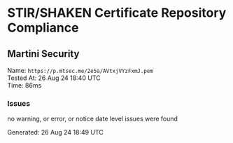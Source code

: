 # STIR/SHAKEN Certificate Repository Compliance

## Martini Security

Name: `https://p.mtsec.me/2e5a/AVtxjVYzFxmJ.pem`\
Tested At: 26 Aug 24 18:40 UTC\
Time: 86ms

### Issues

no warning, or error, or notice date level issues were found

Generated: 26 Aug 24 18:49 UTC